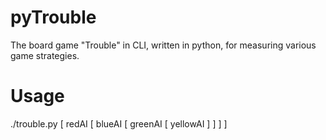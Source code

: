 # pyTrouble
The board game "Trouble" in CLI, written in python, for measuring various game strategies.

# Usage
./trouble.py [ redAI [ blueAI [ greenAI [ yellowAI ] ] ] ]
